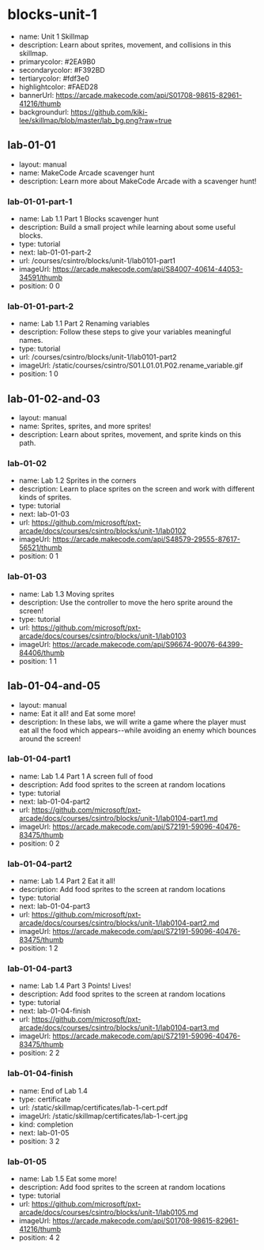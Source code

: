 # blocks-unit-1

* name: Unit 1 Skillmap
* description: Learn about sprites, movement, and collisions in this skillmap.
* primarycolor: #2EA9B0
* secondarycolor: #F392BD
* tertiarycolor: #fdf3e0
* highlightcolor: #FAED28
* bannerUrl: https://arcade.makecode.com/api/S01708-98615-82961-41216/thumb
* backgroundurl: https://github.com/kiki-lee/skillmap/blob/master/lab_bg.png?raw=true

## lab-01-01

* layout: manual
* name: MakeCode Arcade scavenger hunt
* description: Learn more about MakeCode Arcade with a scavenger hunt!

### lab-01-01-part-1

* name: Lab 1.1 Part 1 Blocks scavenger hunt
* description: Build a small project while learning about some useful blocks.
* type: tutorial
* next: lab-01-01-part-2
* url: /courses/csintro/blocks/unit-1/lab0101-part1
* imageUrl: https://arcade.makecode.com/api/S84007-40614-44053-34591/thumb
* position: 0 0

### lab-01-01-part-2

* name: Lab 1.1 Part 2 Renaming variables
* description: Follow these steps to give your variables meaningful names.
* type: tutorial
* url: /courses/csintro/blocks/unit-1/lab0101-part2
* imageUrl: /static/courses/csintro/S01.L01.01.P02.rename_variable.gif
* position: 1 0

## lab-01-02-and-03

* layout: manual
* name: Sprites, sprites, and more sprites!
* description: Learn about sprites, movement, and sprite kinds on this path.

### lab-01-02

* name: Lab 1.2 Sprites in the corners
* description: Learn to place sprites on the screen and work with different kinds of sprites.
* type: tutorial
* next: lab-01-03
* url: https://github.com/microsoft/pxt-arcade/docs/courses/csintro/blocks/unit-1/lab0102
* imageUrl: https://arcade.makecode.com/api/S48579-29555-87617-56521/thumb
* position: 0 1

### lab-01-03

* name: Lab 1.3 Moving sprites
* description: Use the controller to move the hero sprite around the screen!
* type: tutorial
* url: https://github.com/microsoft/pxt-arcade/docs/courses/csintro/blocks/unit-1/lab0103
* imageUrl: https://arcade.makecode.com/api/S96674-90076-64399-84406/thumb
* position: 1 1

## lab-01-04-and-05

* layout: manual
* name: Eat it all! and Eat some more!
* description: In these labs, we will write a game where the player must eat all the food
which appears--while avoiding an enemy which bounces around the screen!

### lab-01-04-part1

* name: Lab 1.4 Part 1 A screen full of food
* description: Add food sprites to the screen at random locations
* type: tutorial
* next: lab-01-04-part2
* url: https://github.com/microsoft/pxt-arcade/docs/courses/csintro/blocks/unit-1/lab0104-part1.md
* imageUrl: https://arcade.makecode.com/api/S72191-59096-40476-83475/thumb
* position: 0 2

### lab-01-04-part2

* name: Lab 1.4 Part 2 Eat it all!
* description: Add food sprites to the screen at random locations
* type: tutorial
* next: lab-01-04-part3
* url: https://github.com/microsoft/pxt-arcade/docs/courses/csintro/blocks/unit-1/lab0104-part2.md
* imageUrl: https://arcade.makecode.com/api/S72191-59096-40476-83475/thumb
* position: 1 2

### lab-01-04-part3

* name: Lab 1.4 Part 3 Points! Lives!
* description: Add food sprites to the screen at random locations
* type: tutorial
* next: lab-01-04-finish
* url: https://github.com/microsoft/pxt-arcade/docs/courses/csintro/blocks/unit-1/lab0104-part3.md
* imageUrl: https://arcade.makecode.com/api/S72191-59096-40476-83475/thumb
* position: 2 2

### lab-01-04-finish

* name: End of Lab 1.4
* type: certificate
* url: /static/skillmap/certificates/lab-1-cert.pdf
* imageUrl: /static/skillmap/certificates/lab-1-cert.jpg
* kind: completion
* next: lab-01-05
* position: 3 2

### lab-01-05

* name: Lab 1.5 Eat some more!
* description: Add food sprites to the screen at random locations
* type: tutorial
* url: https://github.com/microsoft/pxt-arcade/docs/courses/csintro/blocks/unit-1/lab0105.md
* imageUrl: https://arcade.makecode.com/api/S01708-98615-82961-41216/thumb
* position: 4 2
